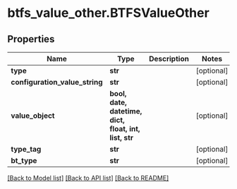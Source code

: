 # btfs_value_other.BTFSValueOther

## Properties
Name | Type | Description | Notes
------------ | ------------- | ------------- | -------------
**type** | **str** |  | [optional] 
**configuration_value_string** | **str** |  | [optional] 
**value_object** | **bool, date, datetime, dict, float, int, list, str** |  | [optional] 
**type_tag** | **str** |  | [optional] 
**bt_type** | **str** |  | [optional] 

[[Back to Model list]](../README.md#documentation-for-models) [[Back to API list]](../README.md#documentation-for-api-endpoints) [[Back to README]](../README.md)


